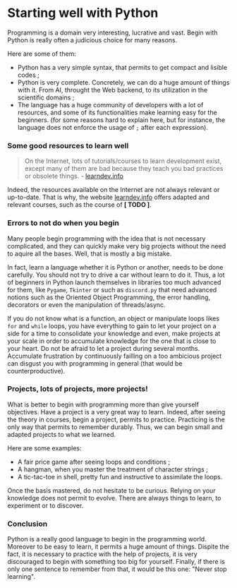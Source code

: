 # Starting well with Python

Programming is a domain very interesting, lucrative and vast.
Begin with Python is really often a judicious choice for many reasons.

Here are some of them:
- Python has a very simple syntax, that permits to get compact and lisible codes ;
- Python is very complete. Concretely, we can do a huge amount of things with it.
From AI, throught the Web backend, to its utilization in the scientific domains ;
- The language has a huge community of developers with a lot of resources,
 and some of its functionalities make learning easy for the beginners.
(for some reasons hard to explain here, but for instance, the language does not enforce the usage of `;` after each expression).


### Some good resources to learn well

> On the Internet, lots of tutorials/courses to learn development exist, except many
> of them are bad because they teach you bad practices or 
> obsolete things. - [learndev.info](https://www.learndev.info/en)

Indeed, the resources available on the Internet are not always relevant or up-to-date.
That is why, the website [learndev.info](https://www.learndev.info/en) offers adapted and relevant courses,
such as the course of **[ TODO ]**.



### Errors to not do when you begin

Many people begin programming with the idea that is not necessary complicated,
and they can quickly make very big projects without the need to aquire all the bases.
Well, that is mostly a big mistake.

In fact, learn a language whether it is Python or another, needs to be done carefully.
You should not try to drive a car without learn to do it. Thus, a lot of beginners 
in Python launch themselves in libraries too much advanced for them, like `Pygame`, `Tkinter` or such as `discord.py`
that need advanced notions such as the Oriented Object Programming, the error handling,
decorators or even the manipulation of threads/async.

If you do not know what is a function, an object or manipulate loops likes `for` and `while` loops,
you have everything to gain to let your project on a side for a time to consolidate your knowledge and even, make
projects at your scale in order to accumulate knowledge for the one that is close to your heart.
Do not be afraid to let a project during several months.
Accumulate frustration by continuously failling on a too ambicious project can disgust you with
programming in general (that would be counterproductive).


### Projects, lots of projects, more projects!

What is better to begin with programming more than give yourself objectives. Have a project
is a very great way to learn. Indeed, after seeing the theory in courses,
begin a project, permits to practice. Practicing is the only way that permits to remember durably.
Thus, we can begin small and adapted projects to what we learned.

Here are some examples:
- A fair price game after seeing loops and conditions ;
- A hangman, when you master the treatment of character strings ;
- A tic-tac-toe in shell, pretty fun and instructive to assimilate the loops.

Once the basis mastered, do not hesitate to be curious. Relying on your knowledge does not permit to evolve.
There are always things to learn, to experiment or to discover.

### Conclusion

Python is a really good language to begin in the programming world. Moreover to be easy to learn,
it permits a huge amount of things. Dispite the fact, it is necessary to practice with the help of projects,
it is very discouraged to begin with something too big for yourself.
Finally, if there is only one sentence to remember from that, it would be this one: "Never stop learning".